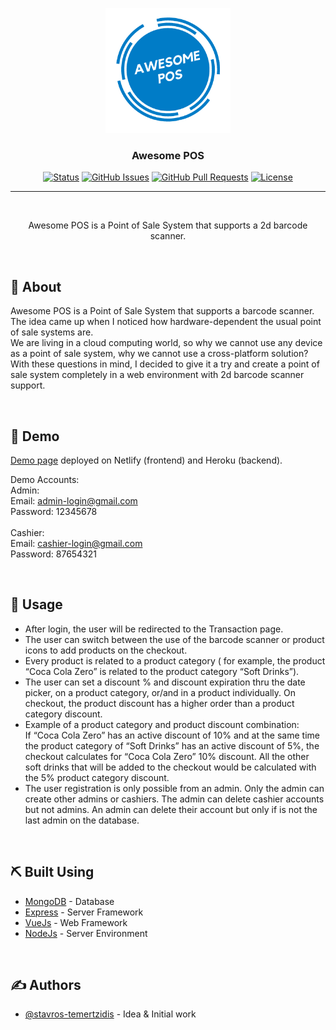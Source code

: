 <p align="center">
  <a href="" rel="noopener">
 <img width=200px height=200px src="assets/logo.png" alt="Awesome POS logo"></a>
</p>

<h3 align="center">Awesome POS</h3>

<div align="center">

[![Status](https://img.shields.io/badge/status-active-success.svg)]()
[![GitHub Issues](https://img.shields.io/github/issues/kylelobo/The-Documentation-Compendium.svg)](https://github.com/stavros-temertzidis/awesome-pos_frontend/issues)
[![GitHub Pull Requests](https://img.shields.io/github/issues-pr/kylelobo/The-Documentation-Compendium.svg)](https://github.com/stavros-temertzidis/awesome-pos_frontend/pulls)
[![License](https://img.shields.io/badge/license-MIT-blue.svg)](/LICENSE)

</div>

---

<br>

<p align="center"> Awesome POS is a Point of Sale System that supports a 2d barcode scanner.
    <br> 
</p>

<br>

## 🧐 About

Awesome POS is a Point of Sale System that supports a barcode scanner.<br>
The idea came up when I noticed how hardware-dependent the usual point of sale systems are.<br>
We are living in a cloud computing world, so why we cannot use any device as a point of sale system, why we cannot use a cross-platform solution?<br>
With these questions in mind, I decided to give it a try and create a point of sale system completely in a web environment with 2d barcode scanner support.

<br>

## 🎈 Demo

[Demo page](https://awesomepos.netlify.app/) deployed on Netlify (frontend) and Heroku (backend).

Demo Accounts:<br>
Admin:<br>
Email: admin-login@gmail.com<br>
Password: 12345678<br>
<br>
Cashier:<br>
Email: cashier-login@gmail.com<br>
Password: 87654321

<br>

## 🎈 Usage

- After login, the user will be redirected to the Transaction page.<br>
- The user can switch between the use of the barcode scanner or product icons to add products on the checkout.<br>
- Every product is related to a product category ( for example, the product “Coca Cola Zero” is related to the product category “Soft Drinks”).<br>
- The user can set a discount % and discount expiration thru the date picker, on a product category, or/and in a product individually. On checkout, the product discount has a higher order than a product category discount.<br>
- Example of a product category and product discount combination:<br>
  If “Coca Cola Zero” has an active discount of 10% and at the same time the product category of “Soft Drinks” has an active discount of 5%, the checkout calculates for “Coca Cola Zero” 10% discount. All the other soft drinks that will be added to the checkout would be calculated with the 5% product category discount.<br>
- The user registration is only possible from an admin. Only the admin can create other admins or cashiers. The admin can delete cashier accounts but not admins. An admin can delete their account but only if is not the last admin on the database.

<br>

## ⛏️ Built Using

- [MongoDB](https://www.mongodb.com/) - Database
- [Express](https://expressjs.com/) - Server Framework
- [VueJs](https://reactjs.org/) - Web Framework
- [NodeJs](https://nodejs.org/en/) - Server Environment

<br>

## ✍️ Authors

- [@stavros-temertzidis](https://github.com/stavros-temertzidis) - Idea & Initial work
